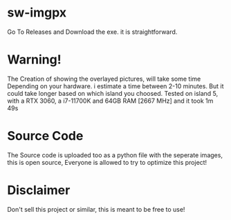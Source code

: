 # sw-imgpx

Go To Releases and Download the exe. it is straightforward.

# Warning!

The Creation of showing the overlayed pictures, will take some time
Depending on your hardware. i estimate a time between 2-10 minutes.
But it could take longer based on which island you choosed. 
Tested on island 5, with a RTX 3060, a i7-11700K and 64GB RAM [2667 MHz] and it took 1m 49s

# Source Code

The Source code is uploaded too as a python file with the seperate images, this is open source,
Everyone is allowed to try to optimize this project!

# Disclaimer

Don't sell this project or similar, this is meant to be free to use!
